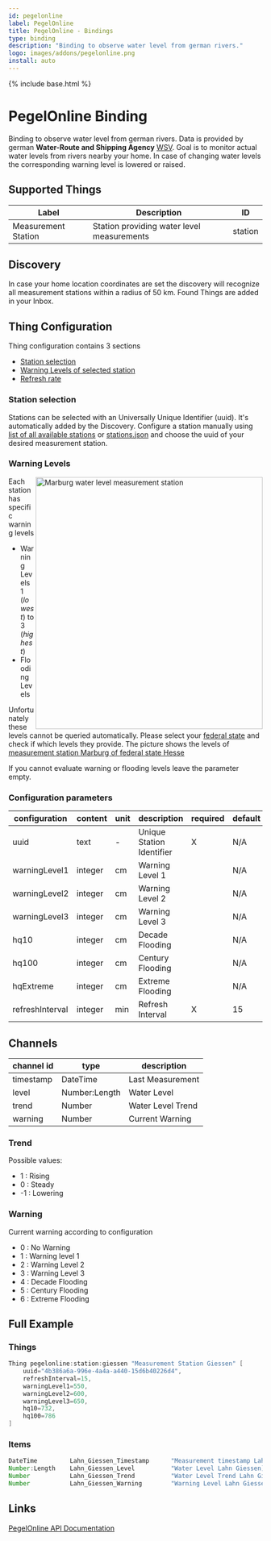 ```yaml
---
id: pegelonline
label: PegelOnline
title: PegelOnline - Bindings
type: binding
description: "Binding to observe water level from german rivers."
logo: images/addons/pegelonline.png
install: auto
---
```


<!-- Attention authors: Do not edit directly. Please add your changes to the appropriate source repository -->

{% include base.html %}

# PegelOnline Binding

<AddonLogo />

Binding to observe water level from german rivers.
Data is provided by german **Water-Route and Shipping Agency** [WSV](https://www.pegelonline.wsv.de/).
Goal is to monitor actual water levels from rivers nearby your home.
In case of changing water levels the corresponding warning level is lowered or raised.

## Supported Things

| Label               | Description                                                                     | ID      |
|---------------------|---------------------------------------------------------------------------------|---------|
| Measurement Station | Station providing water level measurements                                      | station |

## Discovery

In case your home location coordinates are set the discovery will recognize all measurement stations within a radius of 50 km.
Found Things are added in your Inbox.

## Thing Configuration

Thing configuration contains 3 sections

- [Station selection](station_selection)
- [Warning Levels of selected station](warning_levels)
- [Refresh rate](configuration_parameters)

### Station selection

Stations can be selected with an Universally Unique Identifier (uuid).
It's automatically added by the Discovery.
Configure a station manually using [list of all available stations](https://pegelonline.wsv.de/gast/pegeltabelle) or [stations.json](https://www.pegelonline.wsv.de/webservices/rest-api/v2/stations.json) and choose the uuid of your desired measurement station.

### Warning Levels

<img align="right" src="doc/Marburg.png" alt="Marburg water level measurement station" width="450" height="500"/>

Each station has specific warning levels

- Warning Levels 1 (_lowest_) to 3 (_highest_)
- Flooding Levels

Unfortunately these levels cannot be queried automatically.
Please select your [federal state](https://www.hochwasserzentralen.de/) and check if which levels they provide.
The picture shows the levels of [measurement station Marburg of federal state Hesse](https://www.hlnug.de/static/pegel/wiskiweb2/stations/25830056/station.html?v=20210802152952)

If you cannot evaluate warning or flooding levels leave the parameter empty.

### Configuration parameters

| configuration    | content   | unit | description               | required | default |
|------------------|-----------|------|---------------------------|----------|---------|
| uuid             | text      |  -   | Unique Station Identifier |     X    | N/A     |
| warningLevel1    | integer   |  cm  | Warning Level 1           |          | N/A     |
| warningLevel2    | integer   |  cm  | Warning Level 2           |          | N/A     |
| warningLevel3    | integer   |  cm  | Warning Level 3           |          | N/A     |
| hq10             | integer   |  cm  | Decade Flooding           |          | N/A     |
| hq100            | integer   |  cm  | Century Flooding          |          | N/A     |
| hqExtreme        | integer   |  cm  | Extreme Flooding          |          | N/A     |
| refreshInterval  | integer   |  min | Refresh Interval          |     X    | 15      |

## Channels

| channel id           | type                 | description                    |
|----------------------|----------------------|--------------------------------|
| timestamp            | DateTime             | Last Measurement               |
| level                | Number:Length        | Water Level                    |
| trend                | Number               | Water Level Trend              |
| warning              | Number               | Current Warning                |

### Trend

Possible values:

- 1 : Rising
- 0 : Steady
- -1 : Lowering

### Warning

Current warning according to configuration

- 0 : No Warning
- 1 : Warning level 1
- 2 : Warning Level 2
- 3 : Warning Level 3
- 4 : Decade Flooding
- 5 : Century Flooding
- 6 : Extreme Flooding

## Full Example

### Things

```java
Thing pegelonline:station:giessen "Measurement Station Giessen" [
    uuid="4b386a6a-996e-4a4a-a440-15d6b40226d4",
    refreshInterval=15,
    warningLevel1=550,
    warningLevel2=600,
    warningLevel3=650,
    hq10=732,
    hq100=786
]
```

### Items

```java
DateTime         Lahn_Giessen_Timestamp      "Measurement timestamp Lahn Giessen"   {channel="pegelonline:station:giessen:timestamp" }
Number:Length    Lahn_Giessen_Level          "Water Level Lahn Giessen]"            {channel="pegelonline:station:giessen:level" }
Number           Lahn_Giessen_Trend          "Water Level Trend Lahn Giessen"       {channel="pegelonline:station:giessen:trend"}
Number           Lahn_Giessen_Warning        "Warning Level Lahn Giessen"           {channel="pegelonline:station:giessen:warning"}
```

## Links

[PegelOnline API Documentation](https://www.pegelonline.wsv.de/webservice/dokuRestapi#caching)
